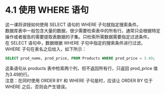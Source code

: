 # 4.1 使用 WHERE 语句
这一课将讲授如何使用 SELECT 语句的 WHERE 子句就指定搜索条件。    
数据库表中一般包含大量的数据，很少需要检索表中的所有行。通常只会根据特定操作或者报告的需要提取表数据的子集。只检索所需数据需要指定过滤条件。    
在 SELECT 语句中，数据根据 WHERE 子句中指定的搜索条件进行过滤。WHERE 子句在表名之后给入，如下所示：
```sql
SELECT prod_name, prod_price, FROM Products WHERE prod_price = 3.49;
```
这条语句从 products 表中检索两个列，但不返回所有行，只返回 prod_price 值为3.49的行。    
注意：在同时使用 ORDER BY 和 WHERE 子句是时，应该让 ORDER BY 位于 WHERE 之后，否则会产生错误。